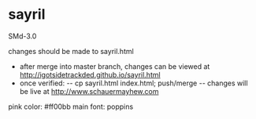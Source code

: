 sayril
======

SMd-3.0

changes should be made to sayril.html
 - after merge into master branch, changes can be viewed at http://igotsidetrackded.github.io/sayril.html
 - once verified:
  -- cp sayril.html index.html; push/merge
  -- changes will be live at http://www.schauermayhew.com

pink color: #ff00bb
main font: poppins

